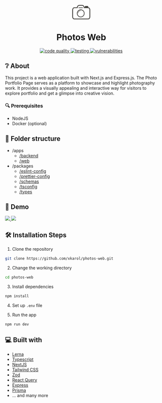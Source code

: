 <p align="center">
  <a href="#">
    <img alt="Photos Web" src="./apps/web/public/assets/logo.svg" width="60" />
  </a>
</p>
<h1 align="center">
  Photos Web
</h1>

<p align="center">

<a href="https://github.com/xKarol/photos-web/actions/workflows/main.yml" target="blank">
<img src="https://github.com/xKarol/photos-web/actions/workflows/main.yml/badge.svg?branch=main&event=push" alt="code quality" />
</a>

<a href="https://github.com/xKarol/photos-web/actions/workflows/test.yml" target="blank">
<img src="https://github.com/xKarol/photos-web/actions/workflows/test.yml/badge.svg?branch=main&event=push" alt="testing" />
</a>

<a href="https://img.shields.io/snyk/vulnerabilities/github/xkarol/photos-web?style=flat-badge" target="blank">
<img src="https://img.shields.io/snyk/vulnerabilities/github/xkarol/photos-web?style=flat-badge" alt="vulnerabilities" />
</a>

</p>

## ❔ About

This project is a web application built with Next.js and Express.js. The Photo Portfolio Page serves as a platform to showcase and highlight photography work. It provides a visually appealing and interactive way for visitors to explore portfolio and get a glimpse into creative vision.

### 🔍 Prerequisites

- NodeJS
- Docker (optional)

## 📁 Folder structure

- /apps
  - [/backend](./apps/backend)
  - [/web](./apps/web)
- /packages
  - [/eslint-config](./packages/eslint-config)
  - [/prettier-config](./packages/prettier-config)
  - [/schemas](./packages/schemas)
  - [/tsconfig](./packages/tsconfig)
  - [/types](./packages/types)

## 🚀 Demo

<a href="https://photos-web-web.vercel.app/" target="blank">
<img src="https://img.shields.io/website?style=flat-square&url=https%3A%2F%2Fphotos-web-web.vercel.app%2F" />
</a>

<a href="https://magenta-harmony-production.up.railway.app" target="blank">
<img src="https://img.shields.io/website?label=backend&style=flat-square&url=https%3A%2F%2Fmagenta-harmony-production.up.railway.app%2Fhealth-check" />
</a>

## 🛠️ Installation Steps

1. Clone the repository

```bash
git clone https://github.com/xkarol/photos-web.git
```

2. Change the working directory

```bash
cd photos-web
```

3. Install dependencies

```bash
npm install
```

4. Set up `.env` file

5. Run the app

```bash
npm run dev
```

## 💻 Built with

- [Lerna](https://lerna.js.org/)
- [Typescript](https://www.typescriptlang.org/)
- [NextJS](https://nextjs.org/)
- [Tailwind CSS](https://tailwindcss.com/)
- [Zod](https://zod.dev/)
- [React Query](https://tanstack.com/query/latest/)
- [Express](https://expressjs.com/)
- [Prisma](https://www.prisma.io/)
- ... and many more
